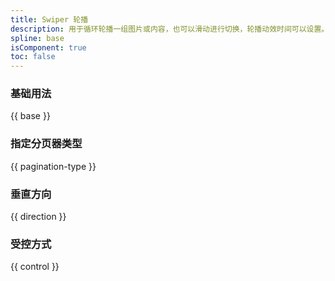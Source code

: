 ```yaml
---
title: Swiper 轮播
description: 用于循环轮播一组图片或内容，也可以滑动进行切换，轮播动效时间可以设置。
spline: base
isComponent: true
toc: false
---
```


### 基础用法

{{ base }}

### 指定分页器类型

{{ pagination-type }}

### 垂直方向

{{ direction }}

### 受控方式

{{ control }}
